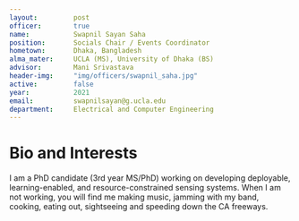 ```yaml
---
layout:     	post
officer: 		true
name:      		Swapnil Sayan Saha
position: 		Socials Chair / Events Coordinator
hometown:		Dhaka, Bangladesh
alma_mater: 	UCLA (MS), University of Dhaka (BS)
advisor: 		Mani Srivastava
header-img: 	"img/officers/swapnil_saha.jpg"
active: 		false
year:  			2021
email: 			swapnilsayan@g.ucla.edu
department: 	Electrical and Computer Engineering
---
```


# Bio and Interests
I am a PhD candidate (3rd year MS/PhD) working on developing deployable, learning-enabled, and resource-constrained sensing systems. When I am not working, you will find me making music, jamming with my band, cooking, eating out, sightseeing and speeding down the CA freeways.